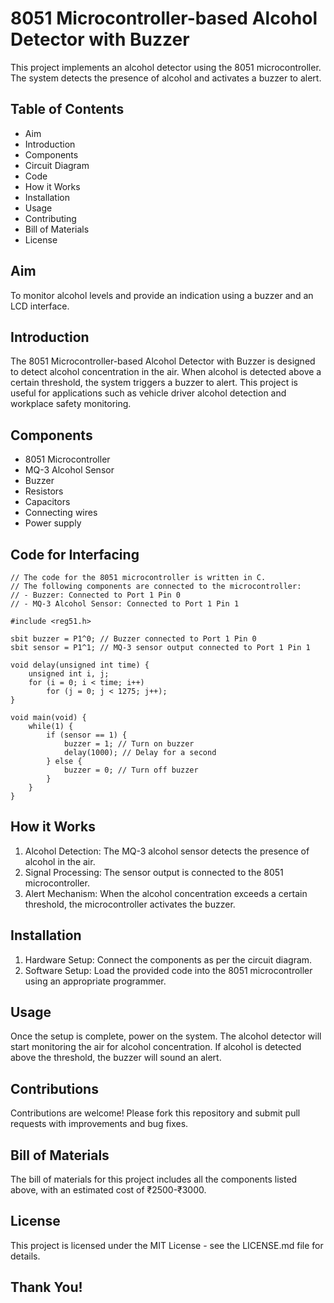 # 8051 Microcontroller-based Alcohol Detector with Buzzer #

This project implements an alcohol detector using the 8051 microcontroller. The system detects the presence of alcohol and activates a buzzer to alert.

## Table of Contents

- Aim
- Introduction
- Components
- Circuit Diagram
- Code
- How it Works
- Installation
- Usage
- Contributing
- Bill of Materials
- License

## Aim

To monitor alcohol levels and provide an indication using a buzzer and an LCD interface.

## Introduction

The 8051 Microcontroller-based Alcohol Detector with Buzzer is designed to detect alcohol concentration in the air. When alcohol is detected above a certain threshold, the system triggers a buzzer to alert. This project is useful for applications such as vehicle driver alcohol detection and workplace safety monitoring.

## Components

- 8051 Microcontroller
- MQ-3 Alcohol Sensor
- Buzzer
- Resistors
- Capacitors
- Connecting wires
- Power supply

## Code for Interfacing

```
// The code for the 8051 microcontroller is written in C.
// The following components are connected to the microcontroller:
// - Buzzer: Connected to Port 1 Pin 0
// - MQ-3 Alcohol Sensor: Connected to Port 1 Pin 1

#include <reg51.h>

sbit buzzer = P1^0; // Buzzer connected to Port 1 Pin 0
sbit sensor = P1^1; // MQ-3 sensor output connected to Port 1 Pin 1

void delay(unsigned int time) {
    unsigned int i, j;
    for (i = 0; i < time; i++)
        for (j = 0; j < 1275; j++);
}

void main(void) {
    while(1) {
        if (sensor == 1) {
            buzzer = 1; // Turn on buzzer
            delay(1000); // Delay for a second
        } else {
            buzzer = 0; // Turn off buzzer
        }
    }
}
```

## How it Works

1. Alcohol Detection: The MQ-3 alcohol sensor detects the presence of alcohol in the air.
2. Signal Processing: The sensor output is connected to the 8051 microcontroller.
3. Alert Mechanism: When the alcohol concentration exceeds a certain threshold, the microcontroller activates the buzzer.

## Installation

1. Hardware Setup: Connect the components as per the circuit diagram.
2. Software Setup: Load the provided code into the 8051 microcontroller using an appropriate programmer.

## Usage

Once the setup is complete, power on the system. 
The alcohol detector will start monitoring the air for alcohol concentration. 
If alcohol is detected above the threshold, the buzzer will sound an alert.

## Contributions

Contributions are welcome! Please fork this repository and submit pull requests with improvements and bug fixes.

## Bill of Materials

The bill of materials for this project includes all the components listed above, with an estimated cost of ₹2500-₹3000.

## License

This project is licensed under the MIT License - see the LICENSE.md file for details.

## Thank You! ##
